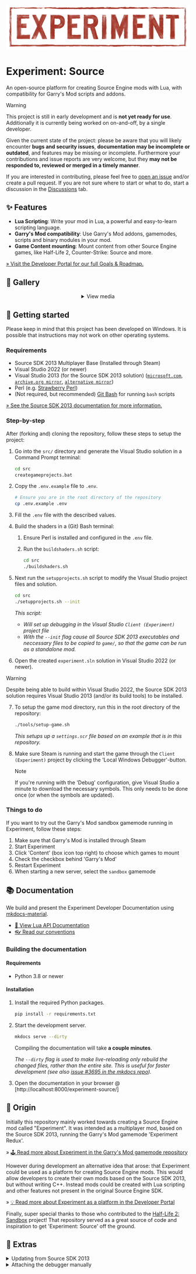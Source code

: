 <div align="middle">

![Experiment](./logo.png)

</div>

# Experiment: Source

An open-source platform for creating Source Engine mods with Lua, with compatibility for Garry's Mod scripts and addons.

> [!WARNING]
> This project is still in early development and is **not yet ready for use**.
> Additionally it is currently being worked on on-and-off, by a single developer.
>
> Given the current state of the project: please be aware that you will likely encounter **bugs and security issues**, **documentation may be incomplete or outdated**, and features may be missing or incomplete.
> Furthermore your contributions and issue reports are very welcome, but they **may not be responded to, reviewed or merged in a timely manner**.
>
> If you are interested in contributing, please feel free to [open an issue](https://github.com/experiment-games/experiment-source/issues) and/or create a pull request.
> If you are not sure where to start or what to do, start a discussion in the [Discussions](https://github.com/experiment-games/experiment-source/discussions) tab.

## ✨ Features

- **Lua Scripting**: Write your mod in Lua, a powerful and easy-to-learn scripting language.
- **Garry's Mod compatibility**: Use Garry's Mod addons, gamemodes, scripts and binary modules in your mod.
- **Game Content mounting**: Mount content from other Source Engine games, like Half-Life 2, Counter-Strike: Source and more.

[&raquo; Visit the Developer Portal for our full Goals & Roadmap.](https://experiment-games.github.io/experiment-source/general/goals-and-roadmap/)

## 📸 Gallery

<details align="center">

<summary>View media</summary>

[<img src="./docs/screenshot-mounting-game-content.jpg" width="30%" alt="Game Content Mounting">](./docs/screenshot-mounting-game-content.jpg)&nbsp;
[<img src="./docs/screenshot-start-server.jpg" width="30%" alt="Starting a server">](./docs/screenshot-start-server.jpg)&nbsp;

https://github.com/user-attachments/assets/9be0b481-3e7c-4acd-abbc-a1438f21e76c

</details>

## 🚀 Getting started

Please keep in mind that this project has been developed on Windows. It is possible that instructions may not work on other operating systems.

### Requirements

- Source SDK 2013 Multiplayer Base (Installed through Steam)
- Visual Studio 2022 (or newer)
- Visual Studio 2013 (for the Source SDK 2013 solution) ([`microsoft.com`](https://go.microsoft.com/fwlink/?LinkId=532504&type=ISO&clcid=0x409), [`archive.org mirror`](https://archive.org/details/en_visual_studio_community_2013_with_update_5_x86_dvd_6816332), [`alternative mirror`](https://mega.nz/file/Agw1zCyL#DhQtvdfir0CnusR2qMpGKxKx2LvnjhmWDhEcB029Dak))
- Perl (e.g. [Strawberry Perl](https://strawberryperl.com/))
- (Not required, but recommended) [Git Bash](https://git-scm.com/downloads) for running `bash` scripts

[&raquo; See the Source SDK 2013 documentation for more information.](https://developer.valvesoftware.com/wiki/Source_SDK_2013)

### Step-by-step

After (forking and) cloning the repository, follow these steps to setup the project:

1. Go into the `src/` directory and generate the Visual Studio solution in a Command Prompt terminal:

    ```bash
    cd src
    creategameprojects.bat
    ```

2. Copy the `.env.example` file to `.env`.

    ```bash
    # Ensure you are in the root directory of the repository
    cp .env.example .env
    ```

3. Fill the `.env` file with the described values.

4. Build the shaders in a (Git) Bash terminal:

    1. Ensure Perl is installed and configured in the `.env` file.

    2. Run the `buildshaders.sh` script:

        ```bash
        cd src
        ./buildshaders.sh
        ```

5. Next run the `setupprojects.sh` script to modify the Visual Studio project files and solution.

    ```bash
    cd src
    ./setupprojects.sh --init
    ```

    _This script:_
    * _Will set up debugging in the Visual Studio `Client (Experiment)` project file_
    * _With the `--init` flag cause all Source SDK 2013 executables and neccessary files to be copied to `game/`, so that the game can be run as a standalone mod._

6. Open the created `experiment.sln` solution in Visual Studio 2022 (or newer).

> [!WARNING]
> Despite being able to build within Visual Studio 2022, the Source SDK 2013 solution requires
> Visual Studio 2013 (and/or its build tools) to be installed.

7. To setup the game mod directory, run this in the root directory of the repository:

    ```bash
    ./tools/setup-game.sh
    ```

    _This setups up a `settings.scr` file based on an example that is in this repository._

8. Make sure Steam is running and start the game through the `Client (Experiment)` project by clicking the 'Local Windows Debugger'-button.

    > [!NOTE]
    > If you're running with the 'Debug' configuration, give Visual Studio a minute to download the necessary symbols. This only needs to be done once (or when the symbols are updated).

### Things to do

If you want to try out the Garry's Mod sandbox gamemode running in Experiment, follow these steps:

1. Make sure that Garry's Mod is installed through Steam
2. Start Experiment
3. Click 'Content' (box icon top right) to choose which games to mount
4. Check the checkbox behind 'Garry's Mod'
5. Restart Experiment
6. When starting a new server, select the `sandbox` gamemode

## 📚 Documentation

We build and present the Experiment Developer Documentation using [mkdocs-material](https://squidfunk.github.io/mkdocs-material/).

- [📕 View Lua API Documentation](https://experiment-games.github.io/experiment-source)
- [👓 Read our conventions](https://experiment-games.github.io/experiment-source/general/conventions/)

### Building the documentation

#### Requirements

- Python 3.8 or newer

#### Installation

1. Install the required Python packages.

    ```bash
    pip install -r requirements.txt
    ```

2. Start the development server.

    ```bash
    mkdocs serve --dirty
    ```

    Compiling the documentation will take **a couple minutes**.

    _The `--dirty` flag is used to make live-reloading only rebuild the changed_
    _files, rather than the entire site. This is useful for faster development (see also [issue #3695 in the mkdocs repo](https://github.com/mkdocs/mkdocs/issues/3695))._

3. Open the documentation in your browser @ [http://localhost:8000/experiment-source/]

## 🐣 Origin

Initially this repository mainly worked towards creating a Source Engine mod
called "Experiment". It was intended as a multiplayer mod, based on the Source SDK
2013, running the Garry's Mod gamemode 'Experiment Redux'.

&raquo; [🕹 Read more about Experiment in the Garry's Mod gamemode repository](https://github.com/luttje/gmod-experiment-redux)

However during development an alternative idea that arose: that Experiment could
be used as a platform for creating Source Engine mods. This would allow developers
to create their own mods based on the Source SDK 2013, but without writing C++.
Instead mods could be created with Lua scripting and other features not present
in the original Source Engine SDK.

&raquo; [💡 Read more about Experiment as a platform in the Developer Portal](https://experiment-games.github.io/experiment-source)

Finally, super special thanks to those who contributed to the [Half-Life 2: Sandbox](https://github.com/Planimeter/hl2sb-src) project!
That repository served as a great source of code and inspiration to get 'Experiment: Source' off the ground.

## 🏸 Extras

<details>

<summary>Updating from Source SDK 2013</summary>

1. Switch to the `master` branch.

    ```bash
    git checkout master
    ```

2. Ensure that the upstream repository is added as a remote.

    ```bash
    git remote add upstream https://github.com/ValveSoftware/source-sdk-2013
    git remote set-url --push upstream DISABLE
    ```

3. Fetch the latest changes from the upstream repository.

    ```bash
    git fetch upstream
    ```

4. Merge the changes from the upstream repository into the `master` branch.

    ```bash
    git merge upstream/master
    ```

5. Resolve any merge conflicts, if necessary.

6. Push the changes to this forked repository.

    ```bash
    git push origin master
    ```

7. Switch to the `experiment-main` branch.

    ```bash
    git checkout experiment-main
    ```

8. Merge the changes from the `master` branch into the `experiment-main` branch.

    ```bash
    git merge master
    ```
</details>

<details>

<summary>Attaching the debugger manually</summary>

This should not be necessary if you've run the `setupprojects.sh` script.

More instructions can be found here: [check the official docs and use values like this:](https://developer.valvesoftware.com/wiki/Installing_and_Debugging_the_Source_Code)

Setup the debugger with the following values:
> - Command: `C:\Program Files %28x86%29\Steam\steamapps\common\Source SDK Base 2013 Multiplayer\hl2.exe`
> - Command Arguments: `-allowdebug -dev -sw -game "C:\Program Files (x86)\Steam\steamapps\sourcemods\experiment"`
> - Working Directory: `C:\Program Files %28x86%29\Steam\steamapps\common\Source SDK Base 2013 Multiplayer`

</details>
